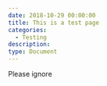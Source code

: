 ```yaml
---
date: 2018-10-29 00:00:00
title: This is a test page
categories:
  - Testing
description:
type: Document
---
```


Please ignore